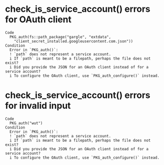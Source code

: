 # check_is_service_account() errors for OAuth client

    Code
      PKG_auth(fs::path_package("gargle", "extdata",
        "client_secret_installed.googleusercontent.com.json"))
    Condition
      Error in `PKG_auth()`:
      ! `path` does not represent a service account.
      i If `path` is meant to be a filepath, perhaps the file does not exist?
      i Did you provide the JSON for an OAuth client instead of for a service account?
      i To configure the OAuth client, use `PKG_auth_configure()` instead.

# check_is_service_account() errors for invalid input

    Code
      PKG_auth("wut")
    Condition
      Error in `PKG_auth()`:
      ! `path` does not represent a service account.
      i If `path` is meant to be a filepath, perhaps the file does not exist?
      i Did you provide the JSON for an OAuth client instead of for a service account?
      i To configure the OAuth client, use `PKG_auth_configure()` instead.

